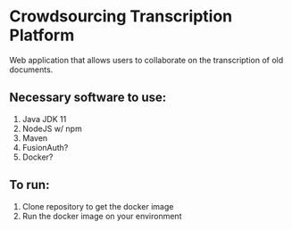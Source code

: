 # Crowdsourcing Transcription Platform
Web application that allows users to collaborate on the transcription of old documents.

## Necessary software to use:
1. Java JDK 11
2. NodeJS w/ npm
3. Maven
4. FusionAuth?
5. Docker?

## To run:
1. Clone repository to get the docker image
2. Run the docker image on your environment
